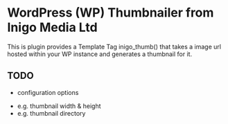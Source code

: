 WordPress (WP) Thumbnailer from Inigo Media Ltd
===============================================

This is plugin provides a Template Tag inigo_thumb() that takes a image url hosted within your WP instance and generates a thumbnail for it.

TODO
----

* configuration options
 - e.g. thumbnail width & height
 - e.g. thumbnail directory


